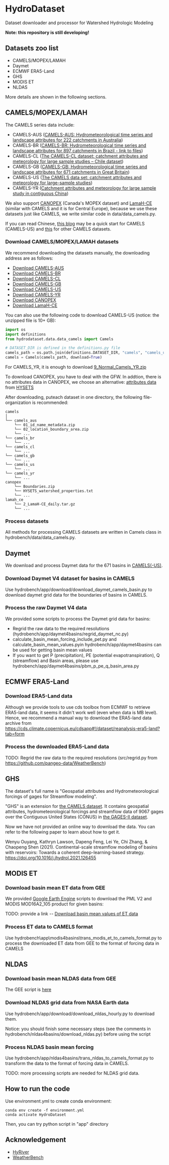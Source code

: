 # HydroDataset

Dataset downloader and processor for Watershed Hydrologic Modeling

**Note: this repository is still developing!**

## Datasets zoo list

- CAMELS/MOPEX/LAMAH
- Daymet
- ECMWF ERA5-Land
- GHS
- MODIS ET
- NLDAS

More details are shown in the following sections.

## CAMELS/MOPEX/LAMAH

The CAMELS series data include:

- CAMELS-AUS
  ([CAMELS-AUS: Hydrometeorological time series and landscape attributes for 222 catchments in Australia](https://essd.copernicus.org/preprints/essd-2020-228/))
- CAMELS-BR
  ([CAMELS-BR: Hydrometeorological time series and landscape attributes for 897 catchments in Brazil - link to files](https://doi.org/10.5194/essd-12-2075-2020))
- CAMELS-CL
  ([The CAMELS-CL dataset: catchment attributes and meteorology for large sample studies – Chile dataset](https://doi.org/10.5194/hess-22-5817-2018))
- CAMELS-GB
  ([CAMELS-GB: Hydrometeorological time series and landscape attributes for 671 catchments in Great Britain](https://doi.org/10.5194/essd-2020-49))
- CAMELS-US
  ([The CAMELS data set: catchment attributes and meteorology for large-sample studies](https://doi.org/10.5194/hess-21-5293-2017))
- CAMELS-YR
  ([Catchment attributes and meteorology for large sample study in contiguous China](https://doi.org/10.5194/essd-2021-71))

We also support [CANOPEX](https://doi.org/10.1002/hyp.10880) (Canada's MOPEX dataset)
and [LamaH-CE](https://doi.org/10.5194/essd-13-4529-2021) (similar with CAMELS and it is for Central Europe), because we
use these datasets just like CAMELS, we write similar code in data/data_camels.py.

If you can read Chinese, [this blog](https://github.com/OuyangWenyu/aqualord/blob/master/CAMELS/CAMELS.md) may be a
quick start for CAMELS (CAMELS-US)
and [this](https://github.com/OuyangWenyu/aqualord/blob/master/CAMELS/CAMELS-other.md)
for other CAMELS datasets.

### Download CAMELS/MOPEX/LAMAH datasets

We recommend downloading the datasets manually, the downloading address are as follows:

- [Download CAMELS-AUS](https://doi.pangaea.de/10.1594/PANGAEA.921850)
- [Download CAMELS-BR](https://doi.org/10.5281/zenodo.3709337)
- [Download CAMELS-CL](https://doi.pangaea.de/10.1594/PANGAEA.894885)
- [Download CAMELS-GB](https://doi.org/10.5285/8344e4f3-d2ea-44f5-8afa-86d2987543a9)
- [Download CAMELS-US](https://ral.ucar.edu/solutions/products/camels)
- [Download CAMELS-YR](http://doi.org/10.5281/zenodo.4704017)
- [Download CANOPEX](http://canopex.etsmtl.net/)
- [Download LamaH-CE](https://zenodo.org/record/5153305#.YYdEgGBByUk)

You can also use the following code to download CAMELS-US (notice: the unzipped file is 10+ GB):

```Python
import os
import definitions
from hydrodataset.data.data_camels import Camels

# DATASET_DIR is defined in the definitions.py file
camels_path = os.path.join(definitions.DATASET_DIR, "camels", "camels_us")
camels = Camels(camels_path, download=True)
```

For CAMELS_YR, it is enough to
download [9_Normal_Camels_YR.zip](https://zenodo.org/record/4704017/files/9_Normal_Camels_YR.zip?download=1)

To download CANOPEX, you have to deal with the GFW. In addtion, there is no attributes data in CANOPEX, we choose an
alternative: [attributes data](https://osf.io/7fn4c/) from [HYSETS](https://doi.org/10.1038/s41597-020-00583-2)

After downloading, puteach dataset in one directory, the following file-organization is recommended:

```Directory
camels
│
└── camels_aus
    └── 01_id_name_metadata.zip
    └── 02_location_boundary_area.zip
    └── ...
└── camels_br
    └── ...
└── camels_cl
    └── ...
└── camels_gb
    └── ... 
└── camels_us
    └── ... 
└── camels_yr
    └── ... 
canopex
    └── Boundaries.zip
    └── HYSETS_watershed_properties.txt
    └── ...   
lamah_ce
    └── 2_LamaH-CE_daily.tar.gz
    └── ...   
```

### Process datasets

All methods for processing CAMELS datasets are written in Camels class in hydrobench/data/data_camels.py.

## Daymet

We download and process Daymet data for the 671 basins in [CAMELS(-US)](https://ral.ucar.edu/solutions/products/camels).

### Download Daymet V4 dataset for basins in CAMELS

Use hydrobench/app/download/download_daymet_camels_basin.py to download daymet grid data for the boundaries of basins in
CAMELS.

### Process the raw Daymet V4 data

We provided some scripts to process the Daymet grid data for basins:

- Regrid the raw data to the required resolutions (hydrobench/app/daymet4basins/regrid_daymet_nc.py)
- calculate_basin_mean_forcing_include_pet.py and calculate_basin_mean_values.pyin hydrobench/app/daymet4basins can be
  used for getting basin mean values
- If you want to get P (precipitation), PE (potential evapotranspiration), Q (streamflow) and Basin areas, please use
  hydrobench/app/daymet4basins/pbm_p_pe_q_basin_area.py

## ECMWF ERA5-Land

### Download ERA5-Land data

Although we provide tools to use cds toolbox from ECMWF to retrieve ERA5-land data, it seems it didn't work well (even
when data is MB level). Hence, we recommend a manual way to download the ERA5-land data archive
from https://cds.climate.copernicus.eu/cdsapp#!/dataset/reanalysis-era5-land?tab=form

### Process the downloaded ERA5-Land data

TODO: Regrid the raw data to the required resolutions (src/regrid.py from https://github.com/pangeo-data/WeatherBench)

## GHS

The dataset's full name is "Geospatial attributes and Hydrometeorological forcings of gages for Streamflow modeling".

"GHS" is an extension for [the CAMELS dataset](https://ral.ucar.edu/solutions/products/camels). It contains geospatial
attributes, hydrometeorological forcings and streamflow data of 9067 gages over the Contiguous United States (CONUS)
in [the GAGES-II dataset](https://water.usgs.gov/GIS/metadata/usgswrd/XML/gagesII_Sept2011.xml).

Now we have not provided an online way to download the data. You can refer to the following paper to learn about how to
get it.

Wenyu Ouyang, Kathryn Lawson, Dapeng Feng, Lei Ye, Chi Zhang, & Chaopeng Shen (2021). Continental-scale streamflow
modeling of basins with reservoirs: Towards a coherent deep-learning-based
strategy. https://doi.org/10.1016/j.jhydrol.2021.126455

## MODIS ET

### Download basin mean ET data from GEE

We provided [Google Earth Engine](https://earthengine.google.com/) scripts to download the PML V2 and MODIS MOD16A2_105
product for given basins:

TODO: provide a link -- [Download basin mean values of ET data]()

### Process ET data to CAMELS format

Use hydrobench\app\modis4basins\trans_modis_et_to_camels_format.py to process the downloaded ET data from GEE to the
format of forcing data in CAMELS

## NLDAS

### Download basin mean NLDAS data from GEE

The GEE script is [here](https://code.earthengine.google.com/72cb2661f2206b4f986e24af3560c000)

### Download NLDAS grid data from NASA Earth data

Use hydrobench/app/download/download_nldas_hourly.py to download them.

Notice: you should finish some necessary steps (see the comments in hydrobench/nldas4basins/download_nldas.py) before
using the script

### Process NLDAS basin mean forcing

Use hydrobench/app/nldas4basins/trans_nldas_to_camels_format.py to transform the data to the format of forcing data in
CAMELS.

TODO: more processing scripts are needed for NLDAS grid data.

## How to run the code

Use environment.yml to create conda environment:

```Shell
conda env create -f environment.yml
conda activate HydroDataset
```

Then, you can try python script in "app" directory

## Acknowledgement

- [HyRiver](https://github.com/cheginit/HyRiver)
- [WeatherBench](https://github.com/pangeo-data/WeatherBench)
